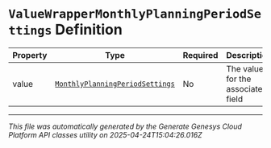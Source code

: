 # `ValueWrapperMonthlyPlanningPeriodSettings` Definition

| Property | Type | Required | Description |
|----------|------|----------|-------------|
| value | [`MonthlyPlanningPeriodSettings`](monthlyplanningperiodsettings-definition.md) | No | The value for the associated field |

---

*This file was automatically generated by the Generate Genesys Cloud Platform API classes utility on 2025-04-24T15:04:26.016Z*